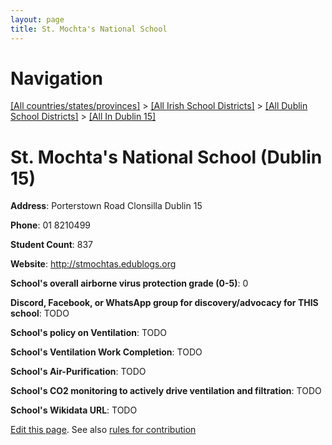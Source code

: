 ```yaml
---
layout: page
title: St. Mochta's National School
---
```

# Navigation

[[All countries/states/provinces]](../../../..) > [[All Irish School Districts]](../../..) > [[All Dublin School Districts]](../..) > [[All In Dublin 15]](..)

# St. Mochta's National School (Dublin 15)

**Address**: Porterstown Road Clonsilla Dublin 15

**Phone**: 01 8210499

**Student Count**: 837

**Website**: <http://stmochtas.edublogs.org>

**School's overall airborne virus protection grade (0-5)**: 0

**Discord, Facebook, or WhatsApp group for discovery/advocacy for THIS school**: TODO

**School's policy on Ventilation**: TODO

**School's Ventilation Work Completion**: TODO

**School's Air-Purification**: TODO

**School's CO2 monitoring to actively drive ventilation and filtration**: TODO

**School's Wikidata URL**: TODO


[Edit this page](https://github.com/ventilate-schools/Ireland/edit/main/./Dublin_15/St._Mochta's_National_School.md). See also [rules for contribution](../../../contribution-rules/)